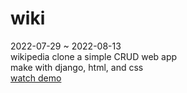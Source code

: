 # wiki
2022-07-29 ~ 2022-08-13 <br/>
wikipedia clone a simple CRUD web app<br/>
make with django, html, and css<br/>
[watch demo](https://youtu.be/wBxYonv4fDw)
